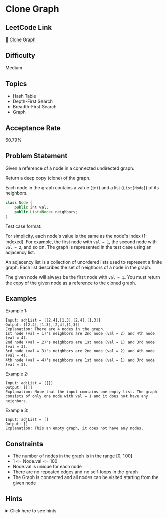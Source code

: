 # Clone Graph

## LeetCode Link
🔗 [Clone Graph](https://leetcode.com/problems/clone-graph)

## Difficulty
Medium

## Topics
- Hash Table
- Depth-First Search
- Breadth-First Search
- Graph

## Acceptance Rate
60.79%

## Problem Statement
Given a reference of a node in a connected undirected graph.

Return a deep copy (clone) of the graph.

Each node in the graph contains a value (`int`) and a list (`List[Node]`) of its neighbors.

```java
class Node {
    public int val;
    public List<Node> neighbors;
}
```

Test case format:

For simplicity, each node's value is the same as the node's index (1-indexed). For example, the first node with `val = 1`, the second node with `val = 2`, and so on. The graph is represented in the test case using an adjacency list.

An adjacency list is a collection of unordered lists used to represent a finite graph. Each list describes the set of neighbors of a node in the graph.

The given node will always be the first node with `val = 1`. You must return the copy of the given node as a reference to the cloned graph.

## Examples
Example 1:
```
Input: adjList = [[2,4],[1,3],[2,4],[1,3]]
Output: [[2,4],[1,3],[2,4],[1,3]]
Explanation: There are 4 nodes in the graph.
1st node (val = 1)'s neighbors are 2nd node (val = 2) and 4th node (val = 4).
2nd node (val = 2)'s neighbors are 1st node (val = 1) and 3rd node (val = 3).
3rd node (val = 3)'s neighbors are 2nd node (val = 2) and 4th node (val = 4).
4th node (val = 4)'s neighbors are 1st node (val = 1) and 3rd node (val = 3).
```

Example 2:
```
Input: adjList = [[]]
Output: [[]]
Explanation: Note that the input contains one empty list. The graph consists of only one node with val = 1 and it does not have any neighbors.
```

Example 3:
```
Input: adjList = []
Output: []
Explanation: This an empty graph, it does not have any nodes.
```

## Constraints
- The number of nodes in the graph is in the range [0, 100]
- 1 <= Node.val <= 100
- Node.val is unique for each node
- There are no repeated edges and no self-loops in the graph
- The Graph is connected and all nodes can be visited starting from the given node

## Hints
<details>
<summary>Click here to see hints</summary>

1. Use a hash map to store the mapping between original nodes and cloned nodes
2. When cloning a node, also clone its neighbors recursively
3. Be careful about cycles in the graph
4. Consider using either DFS or BFS to traverse the graph

</details>
